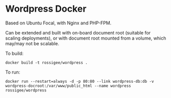 # Wordpress Docker

Based on Ubuntu Focal, with Nginx and PHP-FPM.

Can be extended and built with on-board document root (suitable for scaling deployments), or with document root mounted from a volume, which may/may not be scalable.

To build:

	docker build -t rossigee/wordpress .

To run:

	docker run --restart=always -d -p 80:80 --link wordpress-db:db -v wordpress-docroot:/var/www/public_html --name wordpress rossigee/wordpress
